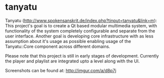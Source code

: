 tanyatu
=======
Tanyatu (http://www.spokensanskrit.de/index.php?tinput=tanyatu&link=m): This project's goal is to create a Qt based modular multimedia system, with functionality of the system completely configurable and separate from the user interface. 
Another goal is developing core infrastructure with as less assumption about it's usage as possible enabling usage of the Tanyatu::Core component across different domains.

Please note that this project is still in early stages of development. Currently the player and playlist are integrated upto a level along with the UI.


Screenshots can be found at: http://imgur.com/a/d8p7j
